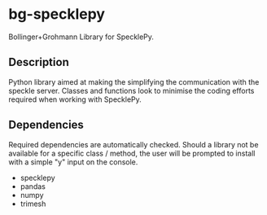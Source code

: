 # bg-specklepy
Bollinger+Grohmann Library for SpecklePy.

## Description
Python library aimed at making the simplifying the communication with the speckle server. Classes and functions look to minimise the coding efforts required when working with SpecklePy.

## Dependencies
Required dependencies are automatically checked. Should a library not be available for a specific class / method, the user will be prompted to install with a simple "y" input on the console. 
* specklepy
* pandas
* numpy
* trimesh
